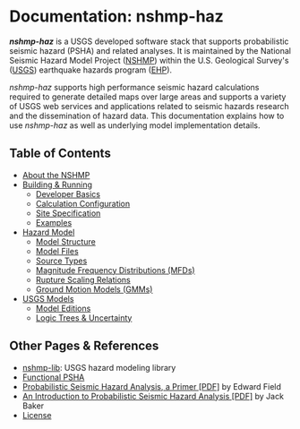# Documentation: nshmp-haz

***nshmp-haz*** is a USGS developed software stack that supports probabilistic seismic hazard
(PSHA) and related analyses. It is maintained by the National Seismic Hazard Model Project
([NSHMP](https://earthquake.usgs.gov/hazards/)) within the U.S. Geological Survey's
([USGS](https://www.usgs.gov)) earthquake hazards program ([EHP](http://earthquake.usgs.gov)).

*nshmp-haz* supports high performance seismic hazard calculations required to generate detailed
maps over large areas and supports a variety of USGS web services and applications related to
seismic hazards research and the dissemination of hazard data. This documentation explains how
to use *nshmp-haz* as well as underlying model implementation details.

## Table of Contents

* [About the NSHMP](about-the-nshmp)
* [Building & Running](building-&-running)
  * [Developer Basics](developer-basics)
  * [Calculation Configuration](calculation-configuration)
  * [Site Specification](site-specification)
  * [Examples](/ghsc/nshmp/nshmp-haz/-/tree/master/etc/examples)
* [Hazard Model](hazard-model)
  * [Model Structure](model-structure)
  * [Model Files](model-files)
  * [Source Types](source-types)
  * [Magnitude Frequency Distributions (MFDs)](magnitude-frequency-distributions-mfds)
  * [Rupture Scaling Relations](rupture-scaling-relations)
  * [Ground Motion Models (GMMs)](ground-motion-models-gmms)
* [USGS Models](usgs-models)
  * [Model Editions](model-editions)
  * [Logic Trees & Uncertainty](logic-trees-&-uncertainty)

## Other Pages & References

* [nshmp-lib](/ghsc/nshmp/nshmp-lib): USGS hazard modeling library
* [Functional PSHA](functional-psha)
* [Probabilistic Seismic Hazard Analysis, a Primer
  [PDF]](http://www.opensha.org/sites/opensha.org/files/PSHA_Primer_v2_0.pdf)
  by Edward Field  
* [An Introduction to Probabilistic Seismic Hazard Analysis
  [PDF]](http://web.stanford.edu/~bakerjw/Publications/Baker_(2015)_Intro_to_PSHA.pdf)
  by Jack Baker  
* [License](../LICENSE.md)

